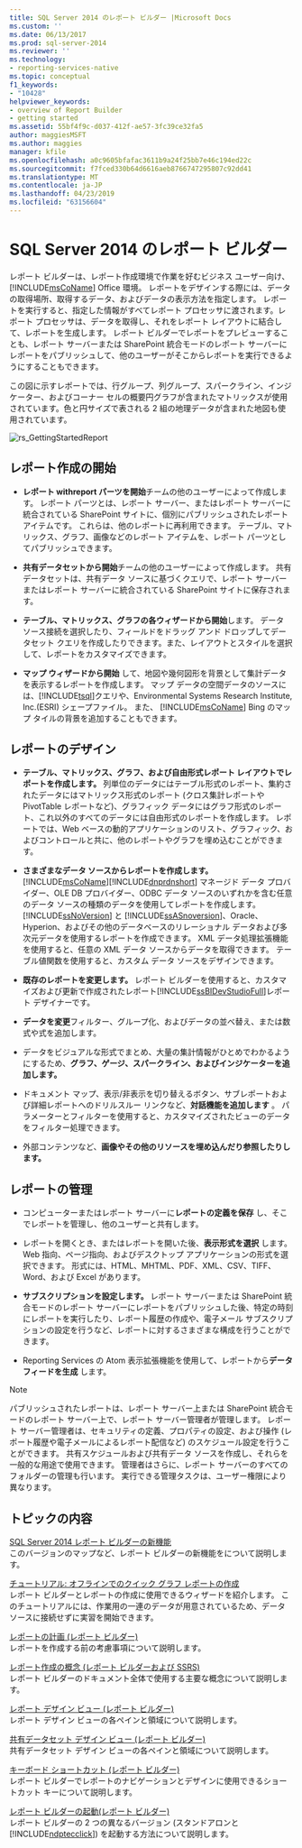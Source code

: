 ```yaml
---
title: SQL Server 2014 のレポート ビルダー |Microsoft Docs
ms.custom: ''
ms.date: 06/13/2017
ms.prod: sql-server-2014
ms.reviewer: ''
ms.technology:
- reporting-services-native
ms.topic: conceptual
f1_keywords:
- "10428"
helpviewer_keywords:
- overview of Report Builder
- getting started
ms.assetid: 55bf4f9c-d037-412f-ae57-3fc39ce32fa5
author: maggiesMSFT
ms.author: maggies
manager: kfile
ms.openlocfilehash: a0c9605bfafac3611b9a24f25bb7e46c194ed22c
ms.sourcegitcommit: f7fced330b64d6616aeb8766747295807c92dd41
ms.translationtype: MT
ms.contentlocale: ja-JP
ms.lasthandoff: 04/23/2019
ms.locfileid: "63156604"
---
```

# <a name="report-builder-in-sql-server-2014"></a>SQL Server 2014 のレポート ビルダー
  レポート ビルダーは、レポート作成環境で作業を好むビジネス ユーザー向け、 [!INCLUDE[msCoName](../../../includes/msconame-md.md)] Office 環境。 レポートをデザインする際には、データの取得場所、取得するデータ、およびデータの表示方法を指定します。 レポートを実行すると、指定した情報がすべてレポート プロセッサに渡されます。レポート プロセッサは、データを取得し、それをレポート レイアウトに結合して、レポートを生成します。 レポート ビルダーでレポートをプレビューすることも、レポート サーバーまたは SharePoint 統合モードのレポート サーバーにレポートをパブリッシュして、他のユーザーがそこからレポートを実行できるようにすることもできます。  
  
 この図に示すレポートでは、行グループ、列グループ、スパークライン、インジケーター、およびコーナー セルの概要円グラフが含まれたマトリックスが使用されています。色と円サイズで表される 2 組の地理データが含まれた地図も使用されています。  
  
 ![rs_GettingStartedReport](../media/rs-gettingstartedreport.gif "rs_GettingStartedReport")  
  
##  <a name="JumpStartReptCreation"></a> レポート作成の開始  
  
-   **レポート withreport パーツを開始**チームの他のユーザーによって作成します。 レポート パーツとは、レポート サーバー、またはレポート サーバーに統合されている SharePoint サイトに、個別にパブリッシュされたレポート アイテムです。 これらは、他のレポートに再利用できます。 テーブル、マトリックス、グラフ、画像などのレポート アイテムを、レポート パーツとしてパブリッシュできます。  
  
-   **共有データセットから開始**チームの他のユーザーによって作成します。 共有データセットは、共有データ ソースに基づくクエリで、レポート サーバーまたはレポート サーバーに統合されている SharePoint サイトに保存されます。  
  
-   **テーブル、マトリックス、グラフの各ウィザードから開始**します。 データ ソース接続を選択したり、フィールドをドラッグ アンド ドロップしてデータセット クエリを作成したりできます。また、レイアウトとスタイルを選択して、レポートをカスタマイズできます。  
  
-   **マップ ウィザードから開始** して、地図や幾何図形を背景として集計データを表示するレポートを作成します。 マップ データの空間データのソースには、[!INCLUDE[tsql](../../includes/tsql-md.md)]クエリや、Environmental Systems Research Institute, Inc.(ESRI) シェープファイル。 また、 [!INCLUDE[msCoName](../../../includes/msconame-md.md)] Bing のマップ タイルの背景を追加することもできます。  
  

  
##  <a name="DesignRept"></a> レポートのデザイン  
  
-   **テーブル、マトリックス、グラフ、および自由形式レポート レイアウトでレポートを作成します。** 列単位のデータにはテーブル形式のレポート、集約されたデータにはマトリックス形式のレポート (クロス集計レポートや PivotTable レポートなど)、グラフィック データにはグラフ形式のレポート、これ以外のすべてのデータには自由形式のレポートを作成します。 レポートでは、Web ベースの動的アプリケーションのリスト、グラフィック、およびコントロールと共に、他のレポートやグラフを埋め込むことができます。  
  
-   **さまざまなデータ ソースからレポートを作成します。** [!INCLUDE[msCoName](../../../includes/msconame-md.md)][!INCLUDE[dnprdnshort](../../includes/dnprdnshort-md.md)] マネージド データ プロバイダー、OLE DB プロバイダー、ODBC データ ソースのいずれかを含む任意のデータ ソースの種類のデータを使用してレポートを作成します。 [!INCLUDE[ssNoVersion](../../includes/ssnoversion-md.md)] と [!INCLUDE[ssASnoversion](../../includes/ssasnoversion-md.md)]、Oracle、Hyperion、およびその他のデータベースのリレーショナル データおよび多次元データを使用するレポートを作成できます。 XML データ処理拡張機能を使用すると、任意の XML データ ソースからデータを取得できます。 テーブル値関数を使用すると、カスタム データ ソースをデザインできます。  
  
-   **既存のレポートを変更します。** レポート ビルダーを使用すると、カスタマイズおよび更新で作成されたレポート[!INCLUDE[ssBIDevStudioFull](../../includes/ssbidevstudiofull-md.md)]レポート デザイナーです。  
  
-   **データを変更**フィルター、グループ化、およびデータの並べ替え、または数式や式を追加します。  
  
-   データをビジュアルな形式でまとめ、大量の集計情報がひとめでわかるようにするため、**グラフ、ゲージ、スパークライン、およびインジケーターを追加します。**   
  
-   ドキュメント マップ、表示/非表示を切り替えるボタン、サブレポートおよび詳細レポートへのドリルスルー リンクなど、**対話機能を追加します** 。 パラメーターとフィルターを使用すると、カスタマイズされたビューのデータをフィルター処理できます。  
  
-   外部コンテンツなど、**画像やその他のリソースを埋め込んだり参照したりします。**   
  

  
##  <a name="ManageRpt"></a> レポートの管理  
  
-   コンピューターまたはレポート サーバーに**レポートの定義を保存** し、そこでレポートを管理し、他のユーザーと共有します。  
  
-   レポートを開くとき、またはレポートを開いた後、**表示形式を選択** します。 Web 指向、ページ指向、およびデスクトップ アプリケーションの形式を選択できます。 形式には、HTML、MHTML、PDF、XML、CSV、TIFF、Word、および Excel があります。  
  
-   **サブスクリプションを設定します。** レポート サーバーまたは SharePoint 統合モードのレポート サーバーにレポートをパブリッシュした後、特定の時刻にレポートを実行したり、レポート履歴の作成や、電子メール サブスクリプションの設定を行うなど、レポートに対するさまざまな構成を行うことができます。  
  
-   Reporting Services の Atom 表示拡張機能を使用して、レポートから**データ フィードを生成** します。  
  
> [!NOTE]  
>  パブリッシュされたレポートは、レポート サーバー上または SharePoint 統合モードのレポート サーバー上で、レポート サーバー管理者が管理します。 レポート サーバー管理者は、セキュリティの定義、プロパティの設定、および操作 (レポート履歴や電子メールによるレポート配信など) のスケジュール設定を行うことができます。 共有スケジュールおよび共有データ ソースを作成し、それらを一般的な用途で使用できます。 管理者はさらに、レポート サーバーのすべてのフォルダーの管理も行います。 実行できる管理タスクは、ユーザー権限により異なります。  
  

  
##  <a name="InThisSection"></a> トピックの内容  
 [SQL Server 2014 レポート ビルダーの新機能](../what-s-new-in-report-builder-for-sql-server-2014.md)  
 このバージョンのマップなど、レポート ビルダーの新機能をについて説明します。  
  
 [チュートリアル: オフラインでのクイック グラフ レポートの作成](tutorial-create-a-quick-chart-report-offline-report-builder.md)  
 レポート ビルダーとレポートの作成に使用できるウィザードを紹介します。 このチュートリアルには、作業用の一連のデータが用意されているため、データ ソースに接続せずに実習を開始できます。  
  
 [レポートの計画 (レポート ビルダー)](../report-design/planning-a-report-report-builder.md)  
 レポートを作成する前の考慮事項について説明します。  
  
 [レポート作成の概念 (レポート ビルダーおよび SSRS)](../report-design/report-authoring-concepts-report-builder-and-ssrs.md)  
 レポート ビルダーのドキュメント全体で使用する主要な概念について説明します。  
  
 [レポート デザイン ビュー &#40;レポート ビルダー&#41;](report-design-view-report-builder.md)  
 レポート デザイン ビューの各ペインと領域について説明します。  
  
 [共有データセット デザイン ビュー (レポート ビルダー)](shared-dataset-design-view-report-builder.md)  
 共有データセット デザイン ビューの各ペインと領域について説明します。  
  
 [キーボード ショートカット (レポート ビルダー)](keyboard-shortcuts-report-builder.md)  
 レポート ビルダーでレポートのナビゲーションとデザインに使用できるショートカット キーについて説明します。  
  
 [レポート ビルダーの起動&#40;レポート ビルダー&#41;](start-report-builder.md)  
 レポート ビルダーの 2 つの異なるバージョン (スタンドアロンと [!INCLUDE[ndptecclick](../../includes/ndptecclick-md.md)]) を起動する方法について説明します。  
  
  
